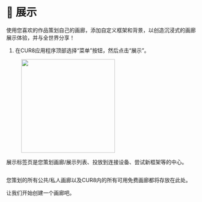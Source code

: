 # 🎇 展示

使用您喜欢的作品策划自己的画廊，添加自定义框架和背景，以创造沉浸式的画廊展示体验，并与全世界分享！

1. 在CUR8应用程序顶部选择“菜单”按钮，然后点击“展示”。

<figure><img src="../../.gitbook/assets/Screenshot 2025-01-13 at 13.25.10.png" alt="" width="249"><figcaption></figcaption></figure>

展示标签页是您策划画廊/展示列表、投放到连接设备、尝试新框架等的中心。

<figure><img src="../../.gitbook/assets/Screenshot 2025-01-03 at 10.50.08.png" alt=""><figcaption></figcaption></figure>

您策划的所有公共/私人画廊以及CUR8内的所有可用免费画廊都将存放在此处。

让我们开始创建一个画廊吧。